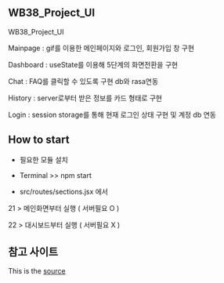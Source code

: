 ## WB38_Project_UI

WB38_Project_UI

Mainpage : gif를 이용한 메인페이지와 로그인, 회원가입 창 구현

Dashboard : useState를 이용해 5단계의 화면전환을 구현

Chat : FAQ를 클릭할 수 있도록 구현 db와 rasa연동

History : server로부터 받은 정보를 카드 형태로 구현

Login : session storage를 통해 현재 로그인 상태 구현 및 계정 db 연동

## How to start

 - 필요한 모듈 설치

 - Terminal >> npm start

 - src/routes/sections.jsx 에서

21 > 메인화면부터 실행 ( 서버필요 O )

22 > 대시보드부터 실행 ( 서버필요 X )

## 참고 사이트
This is the [source](https://mui.com/store/items/minimal-dashboard-free/)
